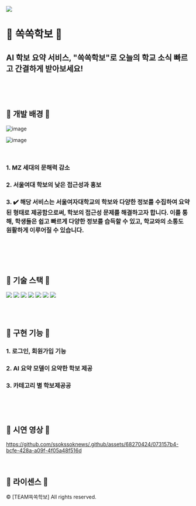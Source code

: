 
<img src="https://capsule-render.vercel.app/api?type=waving&color=FFA7A7&height=190&section=header&text=AI%20학보%20요약%20서비스%20📰쏙%20쏙%20학%20보📰&fontSize=40" />

# 📰 쏙쏙학보 📰

## AI 학보 요약 서비스, "쏙쏙학보"로 오늘의 학교 소식 빠르고 간결하게 받아보세요!

<br>

<p align="justify">

</p>

<br>

## 🔹 개발 배경 🔹 
	
![image](https://github.com/ssokssoknews/.github/assets/68270424/2b7619ea-e273-4659-a8ca-b791223a8a15)

![image](https://github.com/ssokssoknews/.github/assets/68270424/93d4cb54-50d1-4f58-9bf1-b86a6542ca32)

<br>

### 1. MZ 세대의 문해력 감소

### 2. 서울여대 학보의 낮은 접근성과 홍보

### 3. ✔️ 해당 서비스는 서울여자대학교의 학보와 다양한 정보를 수집하여 요약된 형태로 제공함으로써, 학보의 접근성 문제를 해결하고자 합니다. 이를 통해, 학생들은 쉽고 빠르게 다양한 정보를 습득할 수 있고, 학교와의 소통도 원활하게 이루어질 수 있습니다.
<br>




<br>

<p align="justify">

</p>

<br>


## 🔹 기술 스택 🔹 
<div align="left">
	<img src="https://img.shields.io/badge/Python-0CAA41?style=flat&logo=Python&logoColor=white" />
	<img src="https://img.shields.io/badge/Mysql-C9284D?style=flat&logo=Mysql&logoColor=white" />
	<img src="https://img.shields.io/badge/Git-1572B6?style=flat&logo=Git&logoColor=white" />
	<img src="https://img.shields.io/badge/Github-181717?style=flat&logo=Github&logoColor=white" />
	<img src="https://img.shields.io/badge/FastAPI-31A8FF?style=flat&logo=FastAPI&logoColor=white" />
	<img src="https://img.shields.io/badge/Pytorch-F01428?style=flat&logo=Pytorch&logoColor=white" />
	<img src="https://img.shields.io/badge/Docker-2496ED?style=flat&logo=Docker&logoColor=white" />
	
</div>

<br>

<p align="justify">

</p>

<br>

## 🔹 구현 기능 🔹 

### 1. 로그인, 회원가입 기능

### 2. AI 요약 모델이 요약한 학보 제공 

### 3. 카테고리 별 학보제공공
<br>

<p align="justify">

</p>

<br>

## 🔹 시연 영상 🔹 


https://github.com/ssokssoknews/.github/assets/68270424/073157b4-bcfe-428a-a09f-4f05a48f516d






<p align="justify">

</p>

<br>

## 🔹 라이센스 🔹 

&copy; [TEAM쏙쏙학보] All rights reserved.
